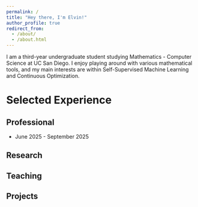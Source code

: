 ```yaml
---
permalink: /
title: "Hey there, I'm Elvin!"
author_profile: true
redirect_from: 
  - /about/
  - /about.html
---
```


I am a third-year undergraduate student studying Mathematics - Computer Science at UC San Diego. I enjoy playing around with various mathematical tools, and my main interests are within Self-Supervised Machine Learning and Continuous Optimization. 

Selected Experience
======
## Professional  
- June 2025 - September 2025
## Research
## Teaching
## Projects
